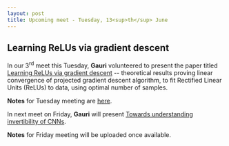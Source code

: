```yaml
---
layout: post
title: Upcoming meet - Tuesday, 13<sup>th</sup> June
---
```

## Learning ReLUs via gradient descent
In our 3<sup>rd</sup> meet this Tuesday, **Gauri** volunteered to present the paper titled [Learning ReLUs via gradient descent](https://arxiv.org/pdf/1705.04591.pdf) -- theoretical results proving linear convergence of projected gradient descent algorithm, to fit Rectified Linear Units (ReLUs) to data, using optimal number of samples.

**Notes** for Tuesday meeting are [here](https://drive.google.com/file/d/0B0g1WrxTxIyceThHaEFZTkNRNTQ/view?usp=sharing).

In next meet on Friday, **Gauri** will present [Towards understanding invertibility of CNNs](https://arxiv.org/pdf/1705.08664.pdf).

**Notes** for Friday meeting will be uploaded once available.
